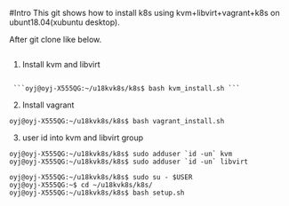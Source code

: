 #Intro
This git shows how to install k8s using kvm+libvirt+vagrant+k8s on ubunt18.04(xubuntu desktop).

After git clone like below.

```oyj@oyj-X555QG:~$ git clone https://github.com/ohyoungjooung2/u18kvk8s.git

```


1. Install kvm and libvirt
```

 ```oyj@oyj-X555QG:~/u18kvk8s/k8s$ bash kvm_install.sh ```
 ```

2. Install vagrant
```
oyj@oyj-X555QG:~/u18kvk8s/k8s$ bash vagrant_install.sh 
```

3. user id into kvm and libvirt group

```
oyj@oyj-X555QG:~/u18kvk8s/k8s$ sudo adduser `id -un` kvm
oyj@oyj-X555QG:~/u18kvk8s/k8s$ sudo adduser `id -un` libvirt

oyj@oyj-X555QG:~/u18kvk8s/k8s$ sudo su - $USER
oyj@oyj-X555QG:~$ cd ~/u18kvk8s/k8s/
oyj@oyj-X555QG:~/u18kvk8s/k8s$ bash setup.sh 

```


